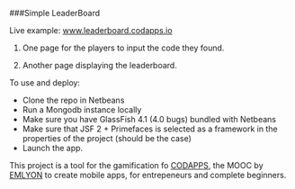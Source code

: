 ###Simple LeaderBoard

Live example: www.leaderboard.codapps.io  

1. One page for the players to input the code they found.  

2. Another page displaying the leaderboard.  

To use and deploy:  
- Clone the repo in Netbeans  
- Run a Mongodb instance locally  
- Make sure you have GlassFish 4.1 (4.0 bugs)  bundled with Netbeans  
- Make sure that JSF 2 + Primefaces is selected as a framework in the properties of the project (should be the case)  
- Launch the app.  


This project is a tool for the gamification fo [CODAPPS](http://www.codapps.io), the MOOC by [EMLYON](http://www.em-lyon.com) to create mobile apps, for entrepeneurs and complete beginners.